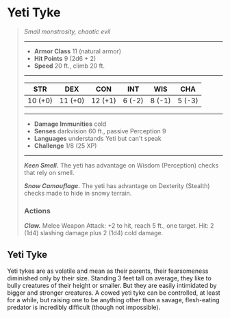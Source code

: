 # Yeti Tyke
>*Small monstrosity, chaotic evil*
>___
>- **Armor Class** 11 (natural armor)
>- **Hit Points** 9 (2d6 + 2)
>- **Speed** 20 ft., climb 20 ft.
>___
>|STR|DEX|CON|INT|WIS|CHA|
>|:---:|:---:|:---:|:---:|:---:|:---:|
>|10 (+0)|11 (+0)|12 (+1)|6 (-2)|8 (-1)|5 (-3)|
>___
>- **Damage Immunities** cold
>- **Senses** darkvision 60 ft., passive Perception 9
>- **Languages** understands Yeti but can't speak
>- **Challenge** 1/8 (25 XP)
>___
>***Keen Smell.*** The yeti has advantage on Wisdom (Perception) checks that rely on smell.  
>
>***Snow Camouflage.*** The yeti has advantage on Dexterity (Stealth) checks made to hide in snowy terrain.  
>
>### Actions
>***Claw.*** Melee Weapon Attack: +2 to hit, reach 5 ft., one target. Hit: 2 (1d4) slashing damage plus 2 (1d4) cold damage.
## Yeti Tyke
Yeti tykes are as volatile and mean as their parents, their fearsomeness diminished only by their size. Standing 3 feet tall on average, they like to bully creatures of their height or smaller. But they are easily intimidated by bigger and stronger creatures. A cowed yeti tyke can be controlled, at least for a while, but raising one to be anything other than a savage, flesh-eating predator is incredibly difficult (though not impossible).